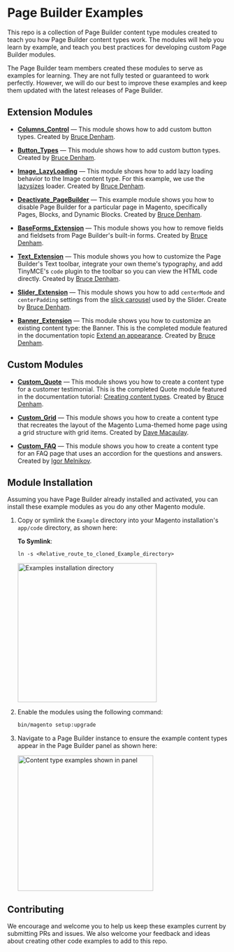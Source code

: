 # Page Builder Examples

This repo is a collection of Page Builder content type modules created to teach you how Page Builder content types work. The modules will help you learn by example, and teach you best practices for developing custom Page Builder modules.

The Page Builder team members created these modules to serve as examples for learning. They are not fully tested or guaranteed to work perfectly. However, we will do our best to improve these examples and keep them updated with the latest releases of Page Builder.

## Extension Modules

-  **[Columns_Control](Columns/Control/README.md)** — This module shows how to add custom button types. Created by [Bruce Denham](https://magentocommeng.slack.com/messages/UA3GYB2KW).


-  **[Button_Types](Button/Types/README.md)** — This module shows how to add custom button types. Created by [Bruce Denham](https://magentocommeng.slack.com/messages/UA3GYB2KW).

-  **[Image_LazyLoading](Image/LazyLoading/README.md)** — This module shows how to add lazy loading behavior to the Image content type. For this example, we use the [lazysizes](https://github.com/aFarkas/lazysizes) loader. Created by [Bruce Denham](https://magentocommeng.slack.com/messages/UA3GYB2KW).

-  **[Deactivate_PageBuilder](Deactivate/PageBuilder/README.md)** — This example module shows you how to disable Page Builder for a particular page in Magento, specifically Pages, Blocks, and Dynamic Blocks. Created by [Bruce Denham](https://magentocommeng.slack.com/messages/UA3GYB2KW).

-  **[BaseForms_Extension](BaseForms/Extension/README.md)** — This module shows you how to remove fields and fieldsets from Page Builder's built-in forms. Created by [Bruce Denham](https://magentocommeng.slack.com/messages/UA3GYB2KW).

-  **[Text_Extension](Text/Extension/README.md)** — This module shows you how to customize the Page Builder's Text toolbar, integrate your own theme's typography, and add TinyMCE's `code` plugin to the toolbar so you can view the HTML code directly. Created by [Bruce Denham](https://magentocommeng.slack.com/messages/UA3GYB2KW).

-  **[Slider_Extension](Slider/Extension/README.md)** — This module shows you how to add `centerMode` and `centerPadding` settings from the [slick carousel](https://kenwheeler.github.io/slick/) used by the Slider. Create by [Bruce Denham](https://magentocommeng.slack.com/messages/UA3GYB2KW).

-  **[Banner_Extension](Banner/Extension/README.md)** — This module shows you how to customize an existing content type: the Banner. This is the completed module featured in the documentation topic [Extend an appearance](https://devdocs.magento.com/page-builder/docs/content-types/extend/extend-appearances.html). Created by [Bruce Denham](https://magentocommeng.slack.com/messages/UA3GYB2KW).

## Custom Modules

-  **[Custom_Quote](Custom/Quote/README.md)** — This module shows you how to create a content type for a customer testimonial. This is the completed Quote module featured in the documentation tutorial: [Creating content types](https://devdocs.magento.com/page-builder/docs/content-types/create/introduction.html). Created by [Bruce Denham](https://magentocommeng.slack.com/messages/UA3GYB2KW).

-  **[Custom_Grid](Custom/Grid/README.md)** — This module shows you how to create a content type that recreates the layout of the Magento Luma-themed home page using a grid structure with grid items. Created by [Dave Macaulay](https://github.com/davemacaulay).

-  **[Custom_FAQ](Custom/FAQ/README.md)** — This module shows you how to create a content type for an FAQ page that uses an accordion for the questions and answers. Created by [Igor Melnikov](https://github.com/melnikovi).

## Module Installation

Assuming you have Page Builder already installed and activated, you can install these example modules as you do any other Magento module.

1. Copy or symlink the `Example` directory into your Magento installation's `app/code` directory, as shown here:

    **To Symlink**:
    ```terminal
    ln -s <Relative_route_to_cloned_Example_directory>
    ```

    <img src="examples-install-location.png" alt="Examples installation directory" width="318px"/>

2. Enable the modules using the following command:

   ```bash
   bin/magento setup:upgrade
   ```

3. Navigate to a Page Builder instance to ensure the example content types appear in the Page Builder panel as shown here:

   <img src="example-content-types.png" alt="Content type examples shown in panel" width="310px"/>


## Contributing

We encourage and welcome you to help us keep these examples current by submitting PRs and issues.
We also welcome your feedback and ideas about creating other code examples to add to this repo.
